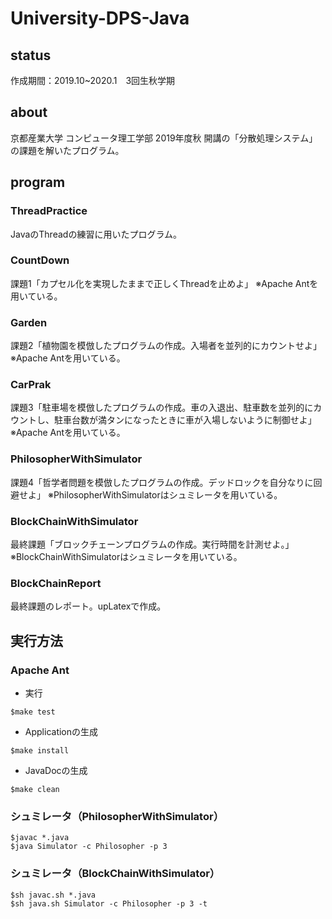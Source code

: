 # University-DPS-Java

## status
作成期間：2019.10~2020.1　3回生秋学期

## about
京都産業大学 コンピュータ理工学部 2019年度秋 開講の「分散処理システム」の課題を解いたプログラム。

## program
### ThreadPractice
JavaのThreadの練習に用いたプログラム。

### CountDown
課題1「カプセル化を実現したままで正しくThreadを止めよ」
※Apache Antを用いている。

### Garden
課題2「植物園を模倣したプログラムの作成。入場者を並列的にカウントせよ」
※Apache Antを用いている。

### CarPrak
課題3「駐車場を模倣したプログラムの作成。車の入退出、駐車数を並列的にカウントし、駐車台数が満タンになったときに車が入場しないように制御せよ」
※Apache Antを用いている。

### PhilosopherWithSimulator
課題4「哲学者問題を模倣したプログラムの作成。デッドロックを自分なりに回避せよ」
※PhilosopherWithSimulatorはシュミレータを用いている。

### BlockChainWithSimulator
最終課題「ブロックチェーンプログラムの作成。実行時間を計測せよ。」
※BlockChainWithSimulatorはシュミレータを用いている。

### BlockChainReport
最終課題のレポート。upLatexで作成。

## 実行方法
### Apache Ant
+ 実行
```
$make test
```

+ Applicationの生成
```
$make install
```

+ JavaDocの生成
```
$make clean
```

### シュミレータ（PhilosopherWithSimulator）
```
$javac *.java
$java Simulator -c Philosopher -p 3
```

### シュミレータ（BlockChainWithSimulator）
```
$sh javac.sh *.java
$sh java.sh Simulator -c Philosopher -p 3 -t
```
